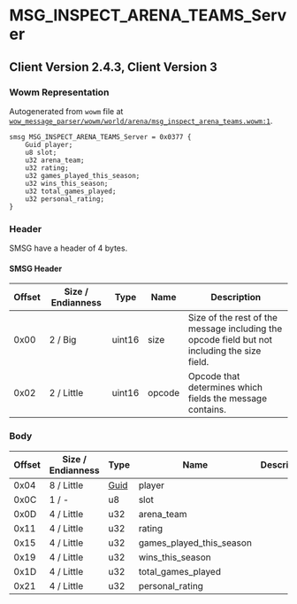 # MSG_INSPECT_ARENA_TEAMS_Server

## Client Version 2.4.3, Client Version 3

### Wowm Representation

Autogenerated from `wowm` file at [`wow_message_parser/wowm/world/arena/msg_inspect_arena_teams.wowm:1`](https://github.com/gtker/wow_messages/tree/main/wow_message_parser/wowm/world/arena/msg_inspect_arena_teams.wowm#L1).
```rust,ignore
smsg MSG_INSPECT_ARENA_TEAMS_Server = 0x0377 {
    Guid player;
    u8 slot;
    u32 arena_team;
    u32 rating;
    u32 games_played_this_season;
    u32 wins_this_season;
    u32 total_games_played;
    u32 personal_rating;
}
```
### Header

SMSG have a header of 4 bytes.

#### SMSG Header

| Offset | Size / Endianness | Type   | Name   | Description |
| ------ | ----------------- | ------ | ------ | ----------- |
| 0x00   | 2 / Big           | uint16 | size   | Size of the rest of the message including the opcode field but not including the size field.|
| 0x02   | 2 / Little        | uint16 | opcode | Opcode that determines which fields the message contains.|

### Body

| Offset | Size / Endianness | Type | Name | Description | Comment |
| ------ | ----------------- | ---- | ---- | ----------- | ------- |
| 0x04 | 8 / Little | [Guid](../spec/packed-guid.md) | player |  |  |
| 0x0C | 1 / - | u8 | slot |  |  |
| 0x0D | 4 / Little | u32 | arena_team |  |  |
| 0x11 | 4 / Little | u32 | rating |  |  |
| 0x15 | 4 / Little | u32 | games_played_this_season |  |  |
| 0x19 | 4 / Little | u32 | wins_this_season |  |  |
| 0x1D | 4 / Little | u32 | total_games_played |  |  |
| 0x21 | 4 / Little | u32 | personal_rating |  |  |

